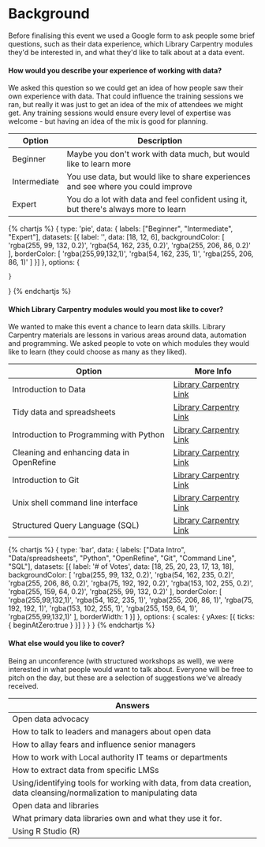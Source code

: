 Background
==========

Before finalising this event we used a Google form to ask people some brief questions, such as their data experience, which Library Carpentry modules they'd be interested in, and what they'd like to talk about at a data event.

#### How would you describe your experience of working with data?

We asked this question so we could get an idea of how people saw their own experience with data. That could influence the training sessions we ran, but really it was just to get an idea of the mix of attendees we might get. Any training sessions would ensure every level of expertise was welcome - but having an idea of the mix is good for planning.

| Option | Description |
| ------ | ----------- |
| Beginner | Maybe you don't work with data much, but would like to learn more |
| Intermediate | You use data, but would like to share experiences and see where you could improve |
| Expert | You do a lot with data and feel confident using it, but there's always more to learn |

{% chartjs %}
{
    type: 'pie',
    data: {
        labels: ["Beginner", "Intermediate", "Expert"],
        datasets: [{
            label: '',
            data: [18, 12, 6],
            backgroundColor: [
                'rgba(255, 99, 132, 0.2)',
                'rgba(54, 162, 235, 0.2)',
                'rgba(255, 206, 86, 0.2)'
            ],
            borderColor: [
                'rgba(255,99,132,1)',
                'rgba(54, 162, 235, 1)',
                'rgba(255, 206, 86, 1)'
            ]
        }]
    },
    options: {

    }
}
{% endchartjs %}


#### Which Library Carpentry modules would you most like to cover?

We wanted to make this event a chance to learn data skills. Library Carpentry materials are lessons in various areas around data, automation and programming.  We asked people to vote on which modules they would like to learn (they could choose as many as they liked).

| Option | More Info |
| ------ | --------- |
| Introduction to Data | [Library Carpentry Link](https://data-lessons.github.io/library-data-intro) |
| Tidy data and spreadsheets | [Library Carpentry Link](https://jezcope.github.io/library-spreadsheets) |
| Introduction to Programming with Python | [Library Carpentry Link](https://data-lessons.github.io/library-python-intro/) |
| Cleaning and enhancing data in OpenRefine | [Library Carpentry Link](https://data-lessons.github.io/library-openrefine/) |
| Introduction to Git | [Library Carpentry Link](https://data-lessons.github.io/library-git/) |
| Unix shell command line interface | [Library Carpentry Link](https://data-lessons.github.io/library-shell/) |
| Structured Query Language (SQL) | [Library Carpentry Link](https://data-lessons.github.io/library-sql/) |

{% chartjs %}
{
    type: 'bar',
    data: {
        labels: ["Data Intro", "Data/spreadsheets", "Python", "OpenRefine", "Git", "Command Line", "SQL"],
        datasets: [{
            label: '# of Votes',
            data: [18, 25, 20, 23, 17, 13, 18],
            backgroundColor: [
                'rgba(255, 99, 132, 0.2)',
                'rgba(54, 162, 235, 0.2)',
                'rgba(255, 206, 86, 0.2)',
                'rgba(75, 192, 192, 0.2)',
                'rgba(153, 102, 255, 0.2)',
                'rgba(255, 159, 64, 0.2)',
                'rgba(255, 99, 132, 0.2)'
            ],
            borderColor: [
                'rgba(255,99,132,1)',
                'rgba(54, 162, 235, 1)',
                'rgba(255, 206, 86, 1)',
                'rgba(75, 192, 192, 1)',
                'rgba(153, 102, 255, 1)',
                'rgba(255, 159, 64, 1)',
                'rgba(255,99,132,1)'
            ],
            borderWidth: 1
        }]
    },
    options: {
        scales: {
            yAxes: [{
                ticks: {
                    beginAtZero:true
                }
            }]
        }
    }
}
{% endchartjs %}

#### What else would you like to cover?

Being an unconference (with structured workshops as well), we were interested in what people would want to talk about. Everyone will be free to pitch on the day, but these are a selection of suggestions we've already received.

| Answers |
| ------- |
| Open data advocacy
| How to talk to leaders and managers about open data |
| How to allay fears and influence senior managers |
| How to work with Local authority IT teams or departments |
| How to extract data from specific LMSs |
| Using/identifying tools for working with data, from data creation, data cleansing/normalization to manipulating data |
| Open data and libraries |
| What primary data libraries own and what they use it for.
| Using R Studio (R) |

